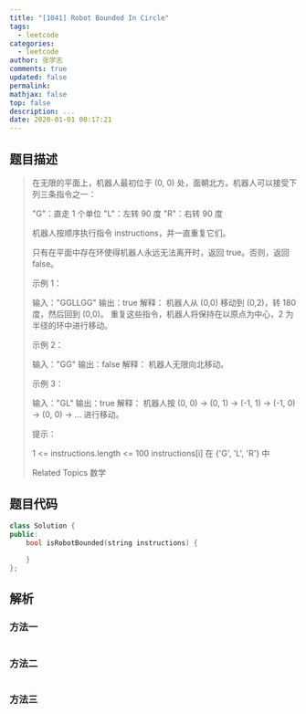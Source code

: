 ```yaml
---
title: "[1041] Robot Bounded In Circle"
tags:
  - leetcode
categories:
  - leetcode
author: 张学志
comments: true
updated: false
permalink:
mathjax: false
top: false
description: ...
date: 2020-01-01 00:17:21
---
```


## 题目描述

> 在无限的平面上，机器人最初位于 (0, 0) 处，面朝北方。机器人可以接受下列三条指令之一： 
> 
> 
> "G"：直走 1 个单位 
> "L"：左转 90 度 
> "R"：右转 90 度 
> 
> 
> 机器人按顺序执行指令 instructions，并一直重复它们。 
> 
> 只有在平面中存在环使得机器人永远无法离开时，返回 true。否则，返回 false。 
> 
> 
> 
> 示例 1： 
> 
> 输入："GGLLGG"
> 输出：true
> 解释：
> 机器人从 (0,0) 移动到 (0,2)，转 180 度，然后回到 (0,0)。
> 重复这些指令，机器人将保持在以原点为中心，2 为半径的环中进行移动。
> 
> 
> 示例 2： 
> 
> 输入："GG"
> 输出：false
> 解释：
> 机器人无限向北移动。
> 
> 
> 示例 3： 
> 
> 输入："GL"
> 输出：true
> 解释：
> 机器人按 (0, 0) -> (0, 1) -> (-1, 1) -> (-1, 0) -> (0, 0) -> ... 进行移动。 
> 
> 
> 
> 提示： 
> 
> 
> 1 <= instructions.length <= 100 
> instructions[i] 在 {'G', 'L', 'R'} 中 
> 
> Related Topics 数学

## 题目代码

```cpp
class Solution {
public:
    bool isRobotBounded(string instructions) {
        
    }
};
```

## 解析

### 方法一

```cpp

```

### 方法二

```cpp

```

### 方法三

```cpp

```

